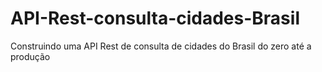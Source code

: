# API-Rest-consulta-cidades-Brasil
Construindo uma API Rest de consulta de cidades do Brasil do zero até a produção
